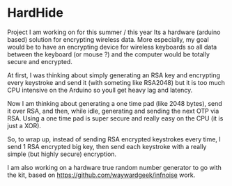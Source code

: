  HardHide
==========

Project I am working on for this summer / this year
Its a hardware (arduino based) solution for encrypting wireless data.
More especially, my goal would be to have an encrypting device for wireless keyboards so all data between the keyboard (or mouse ?) and the computer would be totally secure and encrypted.

At first, I was thinking about simply generating an RSA key and encrypting every keystroke and send it (with someting like RSA2048) but it is too much CPU intensive on the Arduino so youll get heavy lag and latency.

Now I am thinking about generating a one time pad (like 2048 bytes), send it over RSA, and then, while idle, generating and sending the next OTP via RSA. Using a one time pad is super secure and really easy on the CPU (it is just a XOR).

So, to wrap up, instead of sending RSA encrypted keystrokes every time, I send 1 RSA encrypted big key, then send each keystroke with a really simple (but highly secure) encryption.

I am also working on a hardware true random number generator to go with the kit, based on https://github.com/waywardgeek/infnoise work.